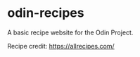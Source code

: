 # odin-recipes

A basic recipe website for the Odin Project. 

Recipe credit: https://allrecipes.com/
